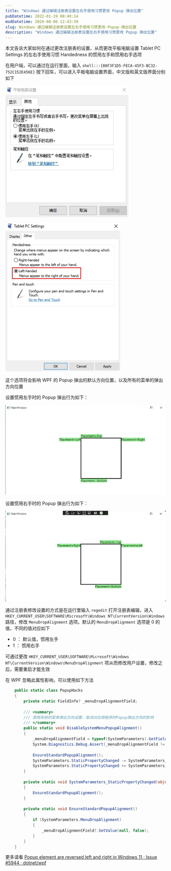```yaml
---
title: "Windows 通过编辑注册表设置左右手使用习惯更改 Popup 弹出位置"
pubDatetime: 2022-01-19 00:40:14
modDatetime: 2024-08-06 12:43:39
slug: Windows-通过编辑注册表设置左右手使用习惯更改-Popup-弹出位置
description: "Windows 通过编辑注册表设置左右手使用习惯更改 Popup 弹出位置"
---
```





本文告诉大家如何在通过更改注册表的设置，从而更改平板电脑设置 Tablet PC Settings 的左右手使用习惯 Handedness 的惯用左手和惯用右手选项

<!--more-->


<!-- CreateTime:2022/1/19 8:40:14 -->
<!-- 发布 -->

在用户端，可以通过在运行里面，输入 `shell:::{80F3F1D5-FECA-45F3-BC32-752C152E456E}` 按下回车，可以进入平板电脑设置界面，中文版和英文版界面分别如下

<!-- ![](images/img-Windows 通过编辑注册表设置左右手使用习惯更改 Popup 弹出位置0.png) -->
![](images/img-modify-6ee22fa3dc0760cee2643806723d4c9a.jpg)

<!-- ![](images/img-Windows 通过编辑注册表设置左右手使用习惯更改 Popup 弹出位置1.png) -->
![](images/img-modify-7a1d1c7a80927526be43276239d0ca46.jpg)

这个选项将会影响 WPF 的 Popup 弹出的默认方向位置，以及所有的菜单的弹出方向位置

设置惯用左手时的 Popup 弹出行为如下：

<!-- ![](images/img-Windows 通过编辑注册表设置左右手使用习惯更改 Popup 弹出位置3.png) -->
![](images/img-modify-7ed377a233464319b92829be6fd79088.jpg)

设置惯用右手时的 Popup 弹出行为如下：

<!-- ![](images/img-Windows 通过编辑注册表设置左右手使用习惯更改 Popup 弹出位置2.png) -->
![](images/img-modify-c0f7ba3e50516f087b9bcf202bbd9012.jpg)

通过注册表修改设置的方式是在运行里输入 `regedit` 打开注册表编辑，进入 `HKEY_CURRENT_USER\SOFTWARE\Microsoft\Windows NT\CurrentVersion\Windows` 路径，修改 `MenuDropAlignment` 选项。默认的 `MenuDropAlignment` 选项是 0 的值，不同的值对应如下

- 0 ： 默认值，惯用左手
- 1 ： 惯用右手

可通过更改 `HKEY_CURRENT_USER\SOFTWARE\Microsoft\Windows NT\CurrentVersion\Windows\MenuDropAlignment` 项从而修改用户设置，修改之后，需要重启才能生效

在 WPF 忽略此属性影响，可以使用如下方法

```csharp
    public static class PopupHacks
    {
        private static FieldInfo? _menuDropAlignmentField;

        /// <summary>
        /// 禁用系统的菜单弹出方向设置，取消对应用程序的Popup弹出方向的影响
        /// </summary>
        public static void DisableSystemMenuPopupAlignment()
        {
            _menuDropAlignmentField = typeof(SystemParameters).GetField("_menuDropAlignment", BindingFlags.NonPublic | BindingFlags.Static);
            System.Diagnostics.Debug.Assert(_menuDropAlignmentField != null);

            EnsureStandardPopupAlignment();
            SystemParameters.StaticPropertyChanged -= SystemParameters_StaticPropertyChanged;
            SystemParameters.StaticPropertyChanged += SystemParameters_StaticPropertyChanged;
        }

        private static void SystemParameters_StaticPropertyChanged(object? sender, PropertyChangedEventArgs e)
        {
            EnsureStandardPopupAlignment();
        }

        private static void EnsureStandardPopupAlignment()
        {
            if (SystemParameters.MenuDropAlignment)
            {
                _menuDropAlignmentField?.SetValue(null, false);
            }
        }
    }
```

更多请看 [Popup element are reversed left and right in Windows 11 · Issue #5944 · dotnet/wpf](https://github.com/dotnet/wpf/issues/5944 )

